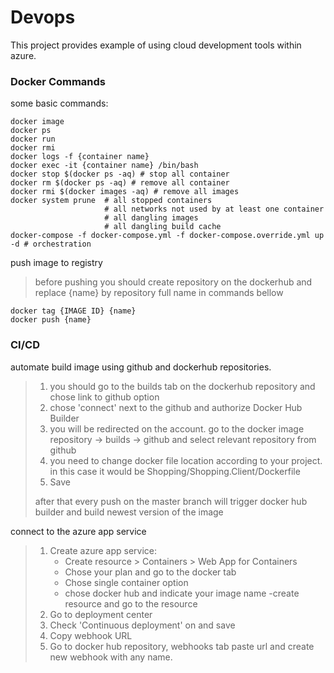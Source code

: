
# Devops
This project provides example of using cloud development tools within azure.
### Docker Commands
some basic commands:
```
docker image
docker ps
docker run
docker rmi
docker logs -f {container name}
docker exec -it {container name} /bin/bash
docker stop $(docker ps -aq) # stop all container
docker rm $(docker ps -aq) # remove all container
docker rmi $(docker images -aq) # remove all images
docker system prune  # all stopped containers  
					 # all networks not used by at least one container  
					 # all dangling images  
					 # all dangling build cache
docker-compose -f docker-compose.yml -f docker-compose.override.yml up -d # orchestration
```
push image to registry
>before pushing you should create repository on the dockerhub and replace {name}  by repository full name in commands bellow
```
docker tag {IMAGE ID} {name}
docker push {name}
```
### CI/CD
automate build image using github and dockerhub repositories.
>1. you should go to the builds tab on the dockerhub repository and chose link to github option
>2. chose 'connect' next to the github and authorize Docker Hub Builder
>3. you will be redirected on the account. go to the docker image repository -> builds -> github and select relevant repository from github
>4. you need to change docker file location according to your project. in this case it would be Shopping/Shopping.Client/Dockerfile 
> 5. Save
> 
> after that every push on the master branch will trigger docker hub builder and build newest version of the image


connect to the azure app service
> 1. Create azure app service:
>    - Create resource > Containers > Web App for Containers
>    - Chose your plan and go to the docker tab
>    - Chose single container option 
>    - chose docker hub and indicate your image name
>    -create resource and go to the resource
>  2. Go to deployment center
>  3. Check 'Continuous deployment' on and save
>  4. Copy webhook URL
>  5. Go to docker hub repository, webhooks tab paste url and create new webhook with any name.

